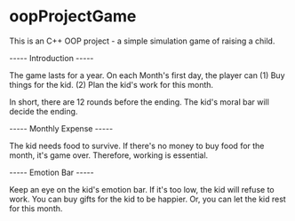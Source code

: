 # oopProjectGame
This is an C++ OOP project - a simple simulation game of raising a child.

----- Introduction -----

The game lasts for a year.
On each Month's first day, the player can
(1) Buy things for the kid.
(2) Plan the kid's work for this month.

In short, there are 12 rounds before the ending.
The kid's moral bar will decide the ending.

----- Monthly Expense -----

The kid needs food to survive.
If there's no money to buy food for the month, it's game over.
Therefore, working is essential.

----- Emotion Bar -----

Keep an eye on the kid's emotion bar.
If it's too low, the kid will refuse to work.
You can buy gifts for the kid to be happier.
Or, you can let the kid rest for this month.
